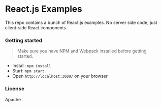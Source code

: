 React.js Examples
========================

This repo contains a bunch of React.js examples. No server side code, just client-side React components. 

### Getting started

> Make sure you have NPM and Webpack installed before getting started.

* Install: `npm install`
* Start: `npm start`
* Open `http://localhost:3000/` on your browser

### License

Apache
